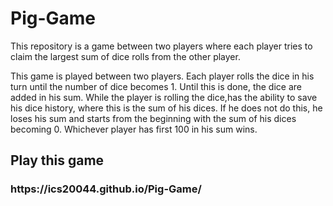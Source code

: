 # Pig-Game
This repository is a game between two players where each player tries to claim the largest sum of dice rolls from the other player.


This game is played between two players. Each player rolls the dice in his turn until the number of dice becomes 1. Until this is done, the dice are added in his sum. While the 
player is rolling the dice,has the ability to save his dice history, where this is the sum of his dices. If he does not do this, he loses his sum and starts from the beginning with 
the sum of his dices becoming 0. Whichever player has  first 100 in his sum wins.

<h2>Play this game</h2>
<h3>https://ics20044.github.io/Pig-Game/</h3>
